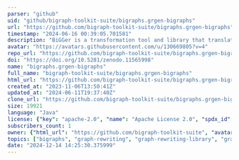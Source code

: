 ```yaml
---
parser: "github"
uid: "github/bigraph-toolkit-suite/bigraphs.grgen-bigraphs"
url: "https://github.com/bigraph-toolkit-suite/bigraphs.grgen-bigraphs"
timestamp: "2024-06-16 00:39:05.701581"
description: "BiGGer is a transformation tool and library that translates bigraphical models and rules to GrGen.NET-compatible files. It enables bigraph rewriting using GrGen.NET."
avatar: "https://avatars.githubusercontent.com/u/130669805?v=4"
repo_url: "https://github.com/bigraph-toolkit-suite/bigraphs.grgen-bigraphs"
doi: "https://doi.org/10.5281/zenodo.11565998"
name: "bigraphs.grgen-bigraphs"
full_name: "bigraph-toolkit-suite/bigraphs.grgen-bigraphs"
html_url: "https://github.com/bigraph-toolkit-suite/bigraphs.grgen-bigraphs"
created_at: "2023-11-06T13:50:41Z"
updated_at: "2024-06-11T19:37:40Z"
clone_url: "https://github.com/bigraph-toolkit-suite/bigraphs.grgen-bigraphs.git"
size: 19921
language: "Java"
license: {"key": "apache-2.0", "name": "Apache License 2.0", "spdx_id": "Apache-2.0", "url": "https://api.github.com/licenses/apache-2.0", "node_id": "MDc6TGljZW5zZTI="}
subscribers_count: 1
owner: {"html_url": "https://github.com/bigraph-toolkit-suite", "avatar_url": "https://avatars.githubusercontent.com/u/130669805?v=4", "login": "bigraph-toolkit-suite", "type": "Organization"}
topics: ["bigraphs", "graph-rewriting", "graph-rewriting-library", "graph-transformation", "grgen", "grgen-net"]
date: "2024-12-14 14:25:30.375999"
---
```

